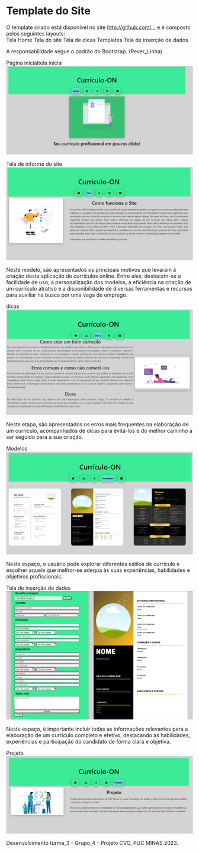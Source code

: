 # Template do Site

O template criado está disponível no site http://github.com/…  e é composto pelos seguintes layouts:  
Tela Home
Tela do site
Tela de dicas
Templates
Tela de inserção de dados

A responsabilidade segue o padrão do Bootstrap. (Rever_Linha)

Página inicialtela inicial ![tela_inicial](img/telaInicial.png)

Tela de informe do site ![como_funciona_o_site](img/sobreSite.png)

Neste modelo, são apresentados os principais motivos que levaram à criação desta aplicação de currículos online. Entre eles, destacam-se a facilidade de uso, a personalização dos modelos, a eficiência na criação de um currículo atrativo e a disponibilidade de diversas ferramentas e recursos para auxiliar na busca por uma vaga de emprego. 

dicas ![dicas](img/dicas1.png)

Nesta etapa, são apresentados os erros mais frequentes na elaboração de um currículo, acompanhados de dicas para evitá-los e do melhor caminho a ser seguido para a sua criação.

Modelos ![templates](img/templatesSite.png)

Neste espaço, o usuário pode explorar diferentes estilos de currículo e escolher aquele que melhor-se adequa às suas experiências, habilidades e objetivos profissionais.

Tela de inserção de dados ![montagem_de_currículo](img/input.png)

Neste espaço, é importante incluir todas as informações relevantes para a elaboração de um currículo completo e efetivo, destacando as habilidades, experiências e participação do candidato de forma clara e objetiva.

Projeto ![projeto](img/projeto.png)

Desenvolvimento turma_3 - Grupo_4 - Projeto CVO, PUC MINAS 2023.

